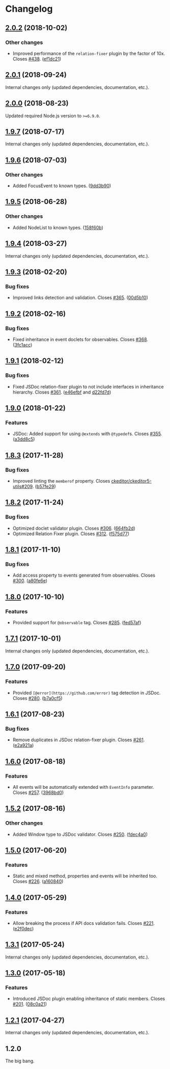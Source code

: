 Changelog
=========

## [2.0.2](https://github.com/ckeditor/ckeditor5-dev/compare/@ckeditor/jsdoc-plugins@2.0.1...@ckeditor/jsdoc-plugins@2.0.2) (2018-10-02)

### Other changes

* Improved performance of the `relation-fixer` plugin by the factor of 10x. Closes [#438](https://github.com/ckeditor/ckeditor5-dev/issues/438). ([ef1dc21](https://github.com/ckeditor/ckeditor5-dev/commit/ef1dc21))


## [2.0.1](https://github.com/ckeditor/ckeditor5-dev/compare/@ckeditor/jsdoc-plugins@2.0.0...@ckeditor/jsdoc-plugins@2.0.1) (2018-09-24)

Internal changes only (updated dependencies, documentation, etc.).


## [2.0.0](https://github.com/ckeditor/ckeditor5-dev/compare/@ckeditor/jsdoc-plugins@1.9.7...@ckeditor/jsdoc-plugins@2.0.0) (2018-08-23)

Updated required Node.js version to `>=6.9.0`.


## [1.9.7](https://github.com/ckeditor/ckeditor5-dev/compare/@ckeditor/jsdoc-plugins@1.9.6...@ckeditor/jsdoc-plugins@1.9.7) (2018-07-17)

Internal changes only (updated dependencies, documentation, etc.).


## [1.9.6](https://github.com/ckeditor/ckeditor5-dev/compare/@ckeditor/jsdoc-plugins@1.9.5...@ckeditor/jsdoc-plugins@1.9.6) (2018-07-03)

### Other changes

* Added FocusEvent to known types. ([9dd3b90](https://github.com/ckeditor/ckeditor5-dev/commit/9dd3b90))


## [1.9.5](https://github.com/ckeditor/ckeditor5-dev/compare/@ckeditor/jsdoc-plugins@1.9.4...@ckeditor/jsdoc-plugins@1.9.5) (2018-06-28)

### Other changes

* Added NodeList to known types. ([158f60b](https://github.com/ckeditor/ckeditor5-dev/commit/158f60b))


## [1.9.4](https://github.com/ckeditor/ckeditor5-dev/compare/@ckeditor/jsdoc-plugins@1.9.3...@ckeditor/jsdoc-plugins@1.9.4) (2018-03-27)

Internal changes only (updated dependencies, documentation, etc.).


## [1.9.3](https://github.com/ckeditor/ckeditor5-dev/compare/@ckeditor/jsdoc-plugins@1.9.2...@ckeditor/jsdoc-plugins@1.9.3) (2018-02-20)

### Bug fixes

* Improved links detection and validation. Closes [#365](https://github.com/ckeditor/ckeditor5-dev/issues/365). ([00d5b10](https://github.com/ckeditor/ckeditor5-dev/commit/00d5b10))


## [1.9.2](https://github.com/ckeditor/ckeditor5-dev/compare/@ckeditor/jsdoc-plugins@1.9.1...@ckeditor/jsdoc-plugins@1.9.2) (2018-02-16)

### Bug fixes

* Fixed inheritance in event doclets for observables. Closes [#368](https://github.com/ckeditor/ckeditor5-dev/issues/368). ([3fc1acc](https://github.com/ckeditor/ckeditor5-dev/commit/3fc1acc))


## [1.9.1](https://github.com/ckeditor/ckeditor5-dev/compare/@ckeditor/jsdoc-plugins@1.9.0...@ckeditor/jsdoc-plugins@1.9.1) (2018-02-12)

### Bug fixes

* Fixed JSDoc relation-fixer plugin to not include interfaces in inheritance hierarchy. Closes [#361](https://github.com/ckeditor/ckeditor5-dev/issues/361). ([e46efbf](https://github.com/ckeditor/ckeditor5-dev/commit/e46efbf) and [d22fd7d](https://github.com/ckeditor/ckeditor5-dev/commit/d22fd7d))


## [1.9.0](https://github.com/ckeditor/ckeditor5-dev/compare/@ckeditor/jsdoc-plugins@1.8.3...@ckeditor/jsdoc-plugins@1.9.0) (2018-01-22)

### Features

* JSDoc: Added support for using `@extends` with `@typedef`s. Closes [#355](https://github.com/ckeditor/ckeditor5-dev/issues/355). ([a3dd8c5](https://github.com/ckeditor/ckeditor5-dev/commit/a3dd8c5))


## [1.8.3](https://github.com/ckeditor/ckeditor5-dev/compare/@ckeditor/jsdoc-plugins@1.8.2...@ckeditor/jsdoc-plugins@1.8.3) (2017-11-28)

### Bug fixes

* Improved linting the `memberof` property. Closes [ckeditor/ckeditor5-utils#209](https://github.com/ckeditor/ckeditor5-utils/issues/209). ([b57fe29](https://github.com/ckeditor/ckeditor5-dev/commit/b57fe29))


## [1.8.2](https://github.com/ckeditor/ckeditor5-dev/compare/@ckeditor/jsdoc-plugins@1.8.1...@ckeditor/jsdoc-plugins@1.8.2) (2017-11-24)

### Bug fixes

* Optimized doclet validator plugin. Closes [#306](https://github.com/ckeditor/ckeditor5-dev/issues/306). ([664fb2d](https://github.com/ckeditor/ckeditor5-dev/commit/664fb2d))
* Optimized Relation Fixer plugin. Closes [#312](https://github.com/ckeditor/ckeditor5-dev/issues/312). ([f575d77](https://github.com/ckeditor/ckeditor5-dev/commit/f575d77))


## [1.8.1](https://github.com/ckeditor/ckeditor5-dev/compare/@ckeditor/jsdoc-plugins@1.8.0...@ckeditor/jsdoc-plugins@1.8.1) (2017-11-10)

### Bug fixes

* Add access property to events generated from observables. Closes [#300](https://github.com/ckeditor/ckeditor5-dev/issues/300). ([a80fe6e](https://github.com/ckeditor/ckeditor5-dev/commit/a80fe6e))


## [1.8.0](https://github.com/ckeditor/ckeditor5-dev/compare/@ckeditor/jsdoc-plugins@1.7.1...@ckeditor/jsdoc-plugins@1.8.0) (2017-10-10)

### Features

* Provided support for `@observable` tag. Closes [#285](https://github.com/ckeditor/ckeditor5-dev/issues/285). ([fed57af](https://github.com/ckeditor/ckeditor5-dev/commit/fed57af))


## [1.7.1](https://github.com/ckeditor/ckeditor5-dev/compare/@ckeditor/jsdoc-plugins@1.7.0...@ckeditor/jsdoc-plugins@1.7.1) (2017-10-01)

Internal changes only (updated dependencies, documentation, etc.).

## [1.7.0](https://github.com/ckeditor/ckeditor5-dev/compare/@ckeditor/jsdoc-plugins@1.6.1...@ckeditor/jsdoc-plugins@1.7.0) (2017-09-20)

### Features

* Provided `[@error](https://github.com/error)` tag detection in JSDoc. Closes [#280](https://github.com/ckeditor/ckeditor5-dev/issues/280). ([b7a0cf5](https://github.com/ckeditor/ckeditor5-dev/commit/b7a0cf5))


## [1.6.1](https://github.com/ckeditor/ckeditor5-dev/compare/@ckeditor/jsdoc-plugins@1.6.0...@ckeditor/jsdoc-plugins@1.6.1) (2017-08-23)

### Bug fixes

* Remove duplicates in JSDoc relation-fixer plugin. Closes [#261](https://github.com/ckeditor/ckeditor5-dev/issues/261). ([e2a921a](https://github.com/ckeditor/ckeditor5-dev/commit/e2a921a))


## [1.6.0](https://github.com/ckeditor/ckeditor5-dev/compare/@ckeditor/jsdoc-plugins@1.5.2...@ckeditor/jsdoc-plugins@1.6.0) (2017-08-18)

### Features

* All events will be automatically extended with `EventInfo` parameter. Closes [#257](https://github.com/ckeditor/ckeditor5-dev/issues/257). ([3968bd0](https://github.com/ckeditor/ckeditor5-dev/commit/3968bd0))


## [1.5.2](https://github.com/ckeditor/ckeditor5-dev/compare/@ckeditor/jsdoc-plugins@1.5.0...@ckeditor/jsdoc-plugins@1.5.2) (2017-08-16)

### Other changes

* Added Window type to JSDoc validator. Closes [#250](https://github.com/ckeditor/ckeditor5-dev/issues/250). ([fdec4a0](https://github.com/ckeditor/ckeditor5-dev/commit/fdec4a0))


## [1.5.0](https://github.com/ckeditor/ckeditor5-dev/compare/@ckeditor/jsdoc-plugins@1.4.0...@ckeditor/jsdoc-plugins@1.5.0) (2017-06-20)

### Features

* Static and mixed method, properties and events will be inherited too. Closes [#226](https://github.com/ckeditor/ckeditor5-dev/issues/226). ([a160840](https://github.com/ckeditor/ckeditor5-dev/commit/a160840))


## [1.4.0](https://github.com/ckeditor/ckeditor5-dev/compare/@ckeditor/jsdoc-plugins@1.3.1...@ckeditor/jsdoc-plugins@1.4.0) (2017-05-29)

### Features

* Allow breaking the process if API docs validation fails. Closes [#221](https://github.com/ckeditor/ckeditor5-dev/issues/221). ([e2f0dec](https://github.com/ckeditor/ckeditor5-dev/commit/e2f0dec))


## [1.3.1](https://github.com/ckeditor/ckeditor5-dev/compare/@ckeditor/jsdoc-plugins@1.3.0...@ckeditor/jsdoc-plugins@1.3.1) (2017-05-24)

Internal changes only (updated dependencies, documentation, etc.).

## [1.3.0](https://github.com/ckeditor/ckeditor5-dev/compare/@ckeditor/jsdoc-plugins@1.2.1...@ckeditor/jsdoc-plugins@1.3.0) (2017-05-18)

### Features

* Introduced JSDoc plugin enabling inheritance of static members. Closes [#201](https://github.com/ckeditor/ckeditor5-dev/issues/201). ([08c0a21](https://github.com/ckeditor/ckeditor5-dev/commit/08c0a21))


## [1.2.1](https://github.com/ckeditor/ckeditor5-dev/compare/@ckeditor/jsdoc-plugins@1.2.0...@ckeditor/jsdoc-plugins@1.2.1) (2017-04-27)

Internal changes only (updated dependencies, documentation, etc.).


## 1.2.0

The big bang.
